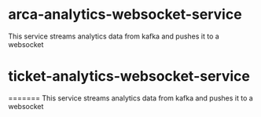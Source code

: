# arca-analytics-websocket-service
This service streams analytics data from kafka and pushes it to a websocket
# ticket-analytics-websocket-service
=======
This service streams analytics data from kafka and pushes it to a websocket
